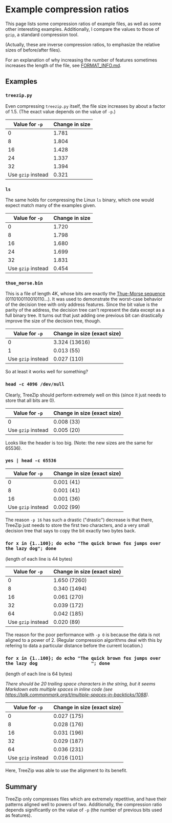 # Example compression ratios

This page lists some compression ratios of example files, as well as some other interesting examples. Additionally, I compare the values to those of `gzip`, a standard compression tool.

(Actually, these are inverse compression ratios, to emphasize the relative sizes of before/after files).

For an explanation of why increasing the number of features sometimes increases the length of the file, see [FORMAT_INFO.md](FORMAT_INFO.md).

## Examples

### `treezip.py`

Even compressing `treezip.py` itself, the file size increases by about a factor of 1.5. (The exact value depends on the value of `-p`.)

| Value for `-p` | Change in size |
| --- | --- |
| 0 | 1.781 |
| 8 | 1.804 |
| 16 | 1.428 |
| 24 | 1.337 |
| 32 | 1.394 |
| Use `gzip` instead | 0.321 |

### `ls`

The same holds for compressing the Linux `ls` binary, which one would expect match many of the examples given.

| Value for `-p` | Change in size |
| --- | --- |
| 0 | 1.720 |
| 8 | 1.798 |
| 16 | 1.680 |
| 24 | 1.699 |
| 32 | 1.831 |
| Use `gzip` instead | 0.454 |

### `thue_morse.bin`

This is a file of length 4K, whose bits are exactly the [Thue-Morse sequence](https://en.wikipedia.org/wiki/Thue–Morse_sequence) (0110100110010110...). It was used to demonstrate the worst-case behavior of the decision tree with only address features. Since the bit value is the parity of the address, the decision tree can't represent the data except as a full binary tree. It turns out that just adding one previous bit can drastically improve the size of the decision tree, though.

| Value for `-p` | Change in size (exact size) |
| --- | --- | 
| 0 | 3.324 (13616) |
| 1 | 0.013 (55) |
| Use `gzip` instead | 0.027 (110) |

So at least it works well for something?

### `head -c 4096 /dev/null`

Clearly, TreeZip should perform extremely well on this (since it just needs to store that all bits are 0).

| Value for `-p` | Change in size (exact size) |
| --- | --- | 
| 0 | 0.008 (33) |
| Use `gzip` instead | 0.005 (20) |

Looks like the header is too big. (Note: the new sizes are the same for 65536).

### `yes | head -c 65536`

| Value for `-p` | Change in size (exact size) |
| --- | --- | 
| 0 | 0.001 (41) |
| 8 | 0.001 (41) |
| 16 | 0.001 (36) |
| Use `gzip` instead | 0.002 (99) |

The reason `-p 16` has such a drastic ("drastic") decrease is that there, TreeZip just needs to store the first two characters, and a very small decision tree that says to copy the bit exactly two bytes back.

### `for x in {1..100}; do echo "The quick brown fox jumps over the lazy dog"; done`

(length of each line is 44 bytes)

| Value for `-p` | Change in size (exact size) |
| --- | --- | 
| 0 | 1.650 (7260) |
| 8 | 0.340 (1494) |
| 16 | 0.061 (270) |
| 32 | 0.039 (172) |
| 64 | 0.042 (185) |
| Use `gzip` instead | 0.020 (89) |

The reason for the poor performance with `-p 0` is because the data is not aligned to a power of 2. (Regular compression algorithms deal with this by refering to data a particular distance before the current location.)

### `for x in {1..100}; do echo "The quick brown fox jumps over the lazy dog                    "; done`

(length of each line is 64 bytes)

*There should be 20 trailing space characters in the string, but it seems Markdown eats multiple spaces in inline code (see <https://talk.commonmark.org/t/multiple-spaces-in-backticks/1088>).*

| Value for `-p` | Change in size (exact size) |
| --- | --- | 
| 0 | 0.027 (175) |
| 8 | 0.028 (176) |
| 16 | 0.031 (196) |
| 32 | 0.029 (187) |
| 64 | 0.036 (231) |
| Use `gzip` instead | 0.016 (101) |

Here, TreeZip was able to use the alignment to its benefit.

## Summary

TreeZip only compresses files which are extremely repetitive, and have their patterns aligned well to powers of two. Additionally, the compression ratio depends significantly on the value of `-p` (the number of previous bits used as features).

